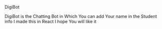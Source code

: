 DigiBot 

DigiBot is the Chatting Bot in Which You can add Your name in the Student info I made this in React I hope You will like it 
